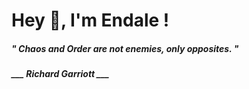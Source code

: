 <h1 title="head"> Hey 👋, I'm Endale !</h1>

**<h5><i>" Chaos and Order are not enemies, only opposites. "</i></h5>**

*<b>___ Richard Garriott ___</b>*
